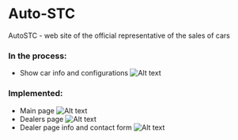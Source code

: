 # Auto-STC
AutoSTC - web site of the official representative of the sales of cars

### In the process:
 * Show car info and configurations
  ![Alt text](https://raw.githubusercontent.com/korol-sas/Auto-STC/dev/screenshots/details_template.png)
### Implemented:
 * Main page
  ![Alt text](https://raw.githubusercontent.com/korol-sas/Auto-STC/dev/screenshots/main.png)
 * Dealers page
  ![Alt text](https://raw.githubusercontent.com/korol-sas/Auto-STC/dev/screenshots/dealers.png)
 * Dealer page info and contact form
  ![Alt text](https://raw.githubusercontent.com/korol-sas/Auto-STC/dev/screenshots/dealer.png)

